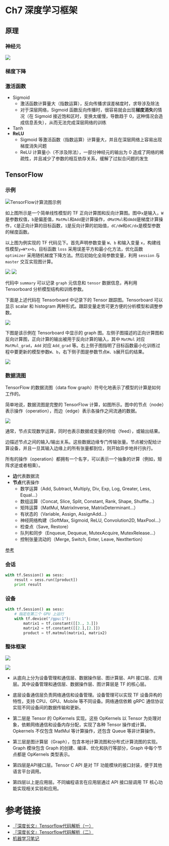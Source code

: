 # Ch7 深度学习框架

## 原理

### 神经元

![](https://ws2.sinaimg.cn/large/006tNc79ly1fq2x56zy00j31kw0une81.jpg)

### 梯度下降

### 激活函数

* Sigmoid
    * 激活函数计算量大（指数运算），反向传播求误差梯度时，求导涉及除法
    * 对于深层网络，Sigmoid 函数反向传播时，很容易就会出现**梯度消失**的情况（在 Sigmoid 接近饱和区时，变换太缓慢，导数趋于 0，这种情况会造成信息丢失），从而无法完成深层网络的训练
* Tanh
* **ReLU**
    * Sigmoid 等激活函数（指数运算）计算量大，并且在深层网络上容易出现梯度消失问题
    * ReLU 计算量小（不涉及除法），一部分神经元的输出为 0 造成了网络的稀疏性，并且减少了参数的相互依存关系，缓解了过拟合问题的发生

## TensorFlow

### 示例

![TensorFlow计算流图示例](http://dingyue.nosdn.127.net/VZ2h00kNetSAbaAOKZxDZ49RMQ1kCWAOL4mL0E4MqzwOv1509414674521transferflag.png)

如上图所示是一个简单线性模型的 TF 正向计算图和反向计算图。图中`x`是输入，`W`是参数权值，`b`是偏差值，`MatMul`和`Add`是计算操作，`dMatMul`和`dAdd`是梯度计算操作，`C`是正向计算的目标函数，`1`是反向计算的初始值，`dC/dW`和`dC/dx`是模型参数的梯度函数。

以上图为例实现的 TF 代码见下。首先声明参数变量 `W`、`b` 和输入变量 `x`，构建线性模型`y=W*x+b`，目标函数 `loss` 采用误差平方和最小化方法，优化函数 `optimizer` 采用随机梯度下降方法。然后初始化全局参数变量，利用 `session` 与 `master` 交互实现图计算。

![](http://dingyue.nosdn.127.net/V49GTAsNfOWAaY3Wt3KMkxolYHHB3tH6NzPJEGYbFzHsu1509414674521transferflag.png)
![](http://dingyue.nosdn.127.net/AkqRT5RADvd=AUEc8CMZWV5g7RgLnQU16Zm9ekzIqiqT11509414695801transferflag.png)

代码中 `summary` 可以记录 `graph` 元信息和 `tensor` 数据信息，再利用 Tensorboard 分析模型结构和训练参数。

下面是上述代码在 Tensorboard 中记录下的 Tensor 跟踪图。Tensorboard 可以显示 scalar 和 histogram 两种形式。跟踪变量走势可更方便的分析模型和调整参数。

![](http://dingyue.nosdn.127.net/jBO7eHrxuw9uV1sBdDo2wdnpnoJXsjpuxjrOLxNamduVh1509414674521transferflag.png)

下图是该示例在 Tensorboard 中显示的 graph 图。左侧子图描述的正向计算图和反向计算图，正向计算的输出被用于反向计算的输入，其中 `MatMul` 对应 `MatMul_grad`，`Add` 对应 `Add_grad` 等。右上侧子图指明了目标函数最小化训练过程中要更新的模型参数`W`、`b`，右下侧子图是参数节点`W`、`b`展开后的结果。

![](http://dingyue.nosdn.127.net/EC=gruDpYHSMcRTfPNNT1F=Al=xWpZPfu6H9lgDyObzV91509414674521transferflag.png)

### 数据流图

TensorFlow 的数据流图（data flow graph）符号化地表示了模型的计算是如何工作的。

简单地说，数据流图是完整的 TensorFlow 计算，如图所示。图中的节点（node）表示操作（operation），而边（edge）表示各操作之间流通的数据。

![](http://www.10tiao.com/img.do?url=http%3A//mmbiz.qpic.cn/mmbiz_png/iaibvmyz4605On4WXYkORiaamGP38W9V3ct3Y2A7qLTMeuyGGQibWTowk0yrCp9mHc5aSMwRpX9FHpCp55OcyJwMibA/0%3Fwx_fmt%3Dpng)

通常，节点实现数学运算，同时也表示数据或变量的供给（feed），或输出结果。

边描述节点之间的输入/输出关系。这些数据边缘专门传输张量。节点被分配给计算设备，并且一旦其输入边缘上的所有张量都到位，则开始异步地并行执行。

所有的操作（operation）都拥有一个名字，可以表示一个抽象的计算（例如，矩阵求逆或者相乘）。

* **边**代表数据流
* **节点**代表操作
    * 数学运算（Add, Subtract, Multiply, Div, Exp, Log, Greater, Less, Equal...）
    * 数组运算（Concat, Slice, Split, Constant, Rank, Shape, Shuffle...）
    * 矩阵运算（MatMul, MatrixInverse, MatrixDeterminant...）
    * 有状态的（Variable, Assign, AssignAdd...）
    * 神经网络构建（SoftMax, Sigmoid, ReLU, Convolution2D, MaxPool...）
    * 检查点（Save, Restore）
    * 队列和同步（Enqueue, Dequeue, MutexAcquire, MutexRelease...）
    * 控制张量流动的（Merge, Switch, Enter, Leave, NextItertion）

[参考](https://zhuanlan.zhihu.com/p/26759381)

### 会话

```Python
with tf.Session() as sess:
    result = sess.run([product])
    print result
```

### 设备

```Python
with tf.Session() as sess:
    # 指定在第二个 GPU 上运行
    with tf.device("/gpu:1"):
        matrix1 = tf.constant([[3., 3.]])
        matrix2 = tf.constant([[2.],[2.]])
        product = tf.matmul(matrix1, matrix2)
```

### 整体框架

![](https://ws2.sinaimg.cn/large/006tNc79gy1fpzw440erwj31kw15ywuz.jpg)

![](http://dingyue.nosdn.127.net/182K5hU4qPXwtfOfz7xdP0kdORwLRwwyOHUi9u7ShA60x1509414329829transferflag.png)

* 从底向上分为设备管理和通信层、数据操作层、图计算层、API 接口层、应用层。其中设备管理和通信层、数据操作层、图计算层是 TF 的核心层。

* 底层设备通信层负责网络通信和设备管理。设备管理可以实现 TF 设备异构的特性，支持 CPU、GPU、Mobile 等不同设备。网络通信依赖 gRPC 通信协议实现不同设备间的数据传输和更新。

* 第二层是 Tensor 的 OpKernels 实现。这些 OpKernels 以 Tensor 为处理对象，依赖网络通信和设备内存分配，实现了各种 Tensor 操作或计算。Opkernels 不仅包含 MatMul 等计算操作，还包含 Queue 等非计算操作。

* 第三层是图计算层（Graph），包含本地计算流图和分布式计算流图的实现。Graph 模块包含 Graph 的创建、编译、优化和执行等部分，Graph 中每个节点都是 OpKernels 类型表示。

* 第四层是API接口层。Tensor C API 是对 TF 功能模块的接口封装，便于其他语言平台调用。

* 第四层以上是应用层。不同编程语言在应用层通过 API 接口层调用 TF 核心功能实现相关实验和应用。

# 参考链接

* [『深度长文』Tensorflow代码解析（一）](https://www.jiqizhixin.com/articles/2017-10-31-2)
* [『深度长文』Tensorflow代码解析（二）](https://www.jiqizhixin.com/articles/2017-10-31-4)
* [机器学习笔记](https://feisky.xyz/machine-learning/)

